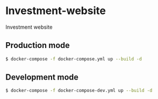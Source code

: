 # Investment-website
Investment website

## Production mode
```bash
$ docker-compose -f docker-compose.yml up --build -d
```
## Development mode
```bash
$ docker-compose -f docker-compose-dev.yml up --build -d
```